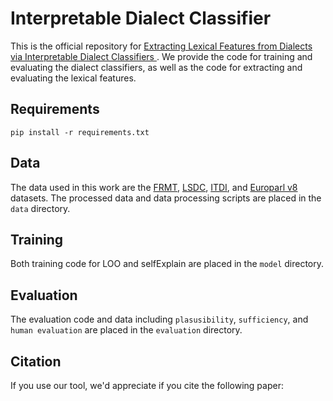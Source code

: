 # Interpretable Dialect Classifier
This is the official repository for [Extracting Lexical Features from Dialects via Interpretable Dialect Classifiers ](https://arxiv.org/abs/). We provide the code for training and evaluating the dialect classifiers, as well as the code for extracting and evaluating the lexical features. 

## Requirements
```pip install -r requirements.txt``` 

## Data
The data used in this work are the [FRMT](https://arxiv.org/abs/2210.00193), [LSDC](https://aclanthology.org/2020.vardial-1.3/), [ITDI](https://aclanthology.org/2022.vardial-1.13.pdf), and [Europarl v8](https://aclanthology.org/2005.mtsummit-papers.11/) datasets. The processed data and data processing scripts are placed in the `data` directory.

## Training
Both training code for LOO and selfExplain are placed in the `model` directory. 

## Evaluation
The evaluation code and data including `plasusibility`, `sufficiency`, and `human evaluation` are placed in the `evaluation` directory.

## Citation
If you use our tool, we'd appreciate if you cite the following paper:
```


```
